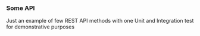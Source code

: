 ### Some API

Just an example of few REST API methods with one Unit and Integration test for demonstrative purposes 